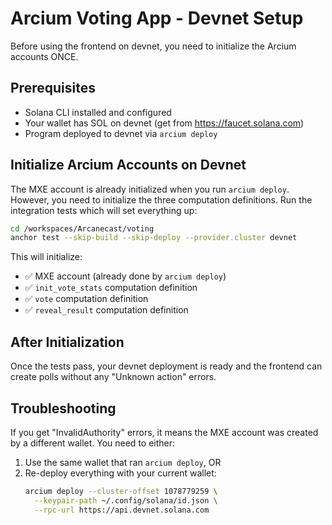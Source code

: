 # Arcium Voting App - Devnet Setup

Before using the frontend on devnet, you need to initialize the Arcium accounts ONCE.

## Prerequisites
- Solana CLI installed and configured
- Your wallet has SOL on devnet (get from https://faucet.solana.com)
- Program deployed to devnet via `arcium deploy`

## Initialize Arcium Accounts on Devnet

The MXE account is already initialized when you run `arcium deploy`. However, you need to initialize the three computation definitions. Run the integration tests which will set everything up:

```bash
cd /workspaces/Arcanecast/voting
anchor test --skip-build --skip-deploy --provider.cluster devnet
```

This will initialize:
- ✅ MXE account (already done by `arcium deploy`)
- ✅ `init_vote_stats` computation definition  
- ✅ `vote` computation definition
- ✅ `reveal_result` computation definition

## After Initialization

Once the tests pass, your devnet deployment is ready and the frontend can create polls without any "Unknown action" errors.

## Troubleshooting

If you get "InvalidAuthority" errors, it means the MXE account was created by a different wallet. You need to either:
1. Use the same wallet that ran `arcium deploy`, OR
2. Re-deploy everything with your current wallet:
   ```bash
   arcium deploy --cluster-offset 1078779259 \
     --keypair-path ~/.config/solana/id.json \
     --rpc-url https://api.devnet.solana.com
   ```
